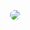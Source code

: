 <!-- ### Hi there 👋-->
<p align="center"><img style="border-radius: 15px;" src="https://github.com/legitified-coder/legitified-coder/assets/151834247/eadb3da4-3fbe-4faf-ad97-840ac28d7a30"></p>
<!--
**legitified-coder/legitified-coder** is a ✨ _special_ ✨ repository because its `README.md` (this file) appears on your GitHub profile.

Here are some ideas to get you started:

- 🔭 I’m currently working on ...
- 🌱 I’m currently learning ...
- 👯 I’m looking to collaborate on ...
- 🤔 I’m looking for help with ...
- 💬 Ask me about ...
- 📫 How to reach me: ...
- 😄 Pronouns: ...
- ⚡ Fun fact: ...
-->
